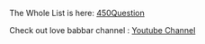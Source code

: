 The Whole List is here: [450Question](https://docs.google.com/spreadsheets/d/1UwYEQgne3mfgPUTYMoDOFsc2gCMaxqppvPYsQ6LbiYE/edit?usp=sharing)

Check out love babbar channel : [Youtube Channel](https://www.youtube.com/channel/UCQHLxxBFrbfdrk1jF0moTpw) 
